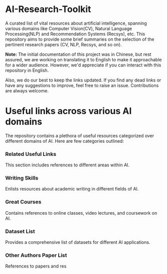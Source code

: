 # AI-Research-Toolkit

A curated list of vital resources about artificial intelligence, spanning various domains like Computer Vision(CV), Natural Language Processing(NLP) and Recommendation Systems (Recsys), etc. This repository aims to provide some brief summaries on the selection of the pertinent research papers (CV, NLP, Recsys, and so on).

**Note:** The initial documentation of this project was in Chinese, but rest assured, we are working on translating it to English to make it approachable for a wider audience. However, we'd appreciate if you can interact with this repository in English.

Also, we do our best to keep the links updated. If you find any dead links or have any suggestions to improve, feel free to raise an issue. Contributions are always welcome.

# Useful links across various AI domains

The repository contains a plethora of useful resources categorized over different domains of AI. Here are few categories outlined:

### Related Useful Links
This section includes references to different areas within AI.

### Writing Skills
Enlists resources about academic writing in different fields of AI.

### Great Courses
Contains references to online classes, video lectures, and coursework on AI.

### Dataset List
Provides a comprehensive list of datasets for different AI applications.

### Other Authors Paper List
References to papers and res